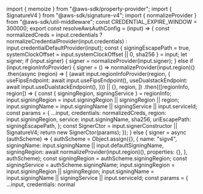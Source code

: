 import { memoize } from "@aws-sdk/property-provider";
import { SignatureV4 } from "@aws-sdk/signature-v4";
import { normalizeProvider } from "@aws-sdk/util-middleware";
const CREDENTIAL_EXPIRE_WINDOW = 300000;
export const resolveAwsAuthConfig = (input) => {
    const normalizedCreds = input.credentials
        ? normalizeCredentialProvider(input.credentials)
        : input.credentialDefaultProvider(input);
    const { signingEscapePath = true, systemClockOffset = input.systemClockOffset || 0, sha256 } = input;
    let signer;
    if (input.signer) {
        signer = normalizeProvider(input.signer);
    }
    else if (input.regionInfoProvider) {
        signer = () => normalizeProvider(input.region)()
            .then(async (region) => [
            (await input.regionInfoProvider(region, {
                useFipsEndpoint: await input.useFipsEndpoint(),
                useDualstackEndpoint: await input.useDualstackEndpoint(),
            })) || {},
            region,
        ])
            .then(([regionInfo, region]) => {
            const { signingRegion, signingService } = regionInfo;
            input.signingRegion = input.signingRegion || signingRegion || region;
            input.signingName = input.signingName || signingService || input.serviceId;
            const params = {
                ...input,
                credentials: normalizedCreds,
                region: input.signingRegion,
                service: input.signingName,
                sha256,
                uriEscapePath: signingEscapePath,
            };
            const SignerCtor = input.signerConstructor || SignatureV4;
            return new SignerCtor(params);
        });
    }
    else {
        signer = async (authScheme) => {
            authScheme = Object.assign({}, {
                name: "sigv4",
                signingName: input.signingName || input.defaultSigningName,
                signingRegion: await normalizeProvider(input.region)(),
                properties: {},
            }, authScheme);
            const signingRegion = authScheme.signingRegion;
            const signingService = authScheme.signingName;
            input.signingRegion = input.signingRegion || signingRegion;
            input.signingName = input.signingName || signingService || input.serviceId;
            const params = {
                ...input,
                credentials: normal